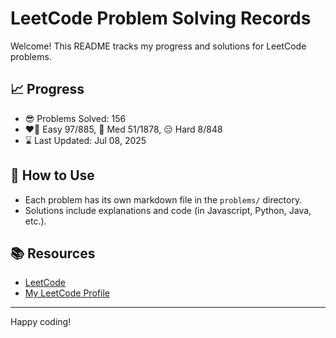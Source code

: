 # LeetCode Problem Solving Records

Welcome! This README tracks my progress and solutions for LeetCode problems.

## 📈 Progress

- 😎 Problems Solved: 156
- ❤️‍🔥 Easy 97/885, 🤔 Med 51/1878, 😑 Hard 8/848
- ⌛️ Last Updated: Jul 08, 2025

## 🚀 How to Use

- Each problem has its own markdown file in the `problems/` directory.
- Solutions include explanations and code (in Javascript, Python, Java, etc.).

## 📚 Resources

- [LeetCode](https://leetcode.com/)
- [My LeetCode Profile](https://leetcode.com/u/tonidevvn/)

---

Happy coding!